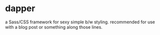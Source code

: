 dapper
======

a Sass/CSS framework for sexy simple b/w styling. recommended for use
with a blog post or something along those lines.

